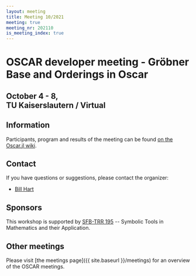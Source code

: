 ```yaml
---
layout: meeting
title: Meeting 10/2021
meeting: true
meeting_nr: 202110
is_meeting_index: true
---
```


# OSCAR developer meeting - Gröbner Base and Orderings in Oscar

## October 4 - 8,<br> TU Kaiserslautern / Virtual

## Information

Participants, program and results of the meeting can be found
[on the Oscar.jl wiki](https://github.com/oscar-system/Oscar.jl/wiki/Groebner-Base-and-Orderings-in-Oscar).


## Contact

If you have questions or suggestions, please contact the organizer:
* [Bill Hart](mailto:wbhart@mathematik.uni-kl.de)

## Sponsors

This workshop is supported by [SFB-TRR 195](https://www.computeralgebra.de/sfb/) -- Symbolic Tools in Mathematics and their Application.

## Other meetings

Please visit [the meetings page]({{ site.baseurl }}/meetings) for an overview of the OSCAR meetings.
